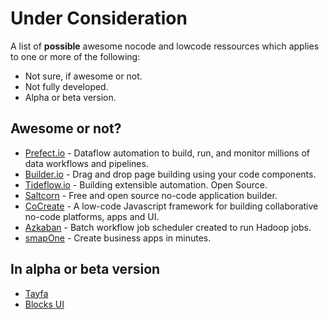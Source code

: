 # Under Consideration

A list of **possible** awesome nocode and lowcode ressources which applies to one or more of the following:

- Not sure, if awesome or not.
- Not fully developed.
- Alpha or beta version.

## Awesome or not?

- [Prefect.io](https://www.prefect.io/) - Dataflow automation to build, run, and monitor millions of data workflows and pipelines.
- [Builder.io](https://www.builder.io/) - Drag and drop page building using your code components.
- [Tideflow.io](https://www.tideflow.io/) - Building extensible automation. Open Source.
- [Saltcorn](https://saltcorn.com/) - Free and open source no-code application builder.
- [CoCreate](https://cocreate.app/) - A low-code Javascript framework for building collaborative no-code platforms, apps and UI.
- [Azkaban](https://azkaban.github.io/) - Batch workflow job scheduler created to run Hadoop jobs.
- [smapOne](https://www.smapone.com/) - Create business apps in minutes.

## In alpha or beta version

- [Tayfa](https://usetayfa.com/)
- [Blocks UI](https://blocks-ui.com/)

